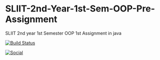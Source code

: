 # SLIIT-2nd-Year-1st-Sem-OOP-Pre-Assignment


SLIIT 2nd year 1st Semester OOP 1st Assignment in java 

[![Build Status](https://img.shields.io/badge/Source%20Editor-Visual%20Code-blue.svg)](https://code.visualstudio.com/)

[![Social](https://img.shields.io/twitter/follow/Dear__spider?style=social)](https://twitter.com/intent/follow?screen_name=Dear__spider)

